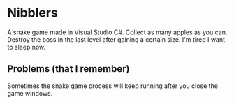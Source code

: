 # Nibblers

A snake game made in Visual Studio C#. Collect as many apples as you can.
Destroy the boss in the last level after gaining a certain size.
I'm tired I want to sleep now.

## Problems (that I remember)
Sometimes the snake game process will keep running after you close the game windows.
